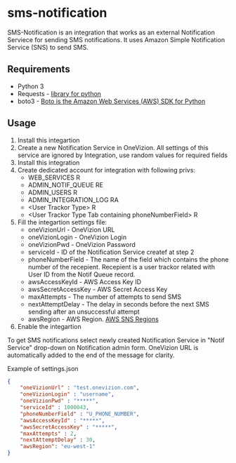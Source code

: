 # sms-notification

SMS-Notification is an integration that works as an external Notification Serviece for sending SMS notifications. It uses 
Amazon Simple Notification Service (SNS) to send SMS.

## Requirements
- Python 3
- Requests - [library for python](https://requests.readthedocs.io/en/master/)
- boto3 - [Boto is the Amazon Web Services (AWS) SDK for Python](https://boto3.amazonaws.com/v1/documentation/api/latest/index.html)

## Usage
1. Install this integartion 
2. Create a new Notification Service in OneVizion. All settings of this service are ignored by Integration, use random values for required fields
3. Install this integration
4. Create dedicated account for integration with following privs:
   * WEB_SERVICES R
   * ADMIN_NOTIF_QUEUE RE
   * ADMIN_USERS R
   *  ADMIN_INTEGRATION_LOG RA
   * \<User Trackor Type\> R
   * \<User Trackor Type Tab containing phoneNumberField\> R
5. Fill the integartion settings file:
   - oneVizionUrl - OneVizion URL
   - oneVizionLogin - OneVizion Login
   - oneVizionPwd - OneVizion Password
   - serviceId - ID of the Notification Service createf at step 2
   - phoneNumberField - The name of the field which contains the phone number of the recepient. Recepient is a user trackor related with User ID from the Notif Queue record.
   - awsAccessKeyId - AWS Access Key ID
   - awsSecretAccessKey - AWS Secret Access Key
   - maxAttempts - The number of attempts to send SMS
   - nextAttemptDelay - The delay in seconds before the next SMS sending after an unsuccessful attempt
   - awsRegion - AWS Region. [AWS SNS Regions](https://docs.aws.amazon.com/sns/latest/dg/sns-supported-regions-countries.html)
6. Enable the integartion

To get SMS notifications select newly created Notification Service in "Notif Service" drop-down on Notification admin form. OneVizion URL is automatically added to the end of the message for clarity.

Example of settings.json

```json
{
    "oneVizionUrl" : "test.onevizion.com",
    "oneVizionLogin" : "username",
    "oneVizionPwd" : "*****",
    "serviceId" : 1000043,
    "phoneNumberField" : "U_PHONE_NUMBER",
    "awsAccessKeyId" : "*****",
    "awsSecretAccessKey" : "*****",
    "maxAttempts" : 2,
    "nextAttemptDelay" : 30,
    "awsRegion": "eu-west-1"
}
```

